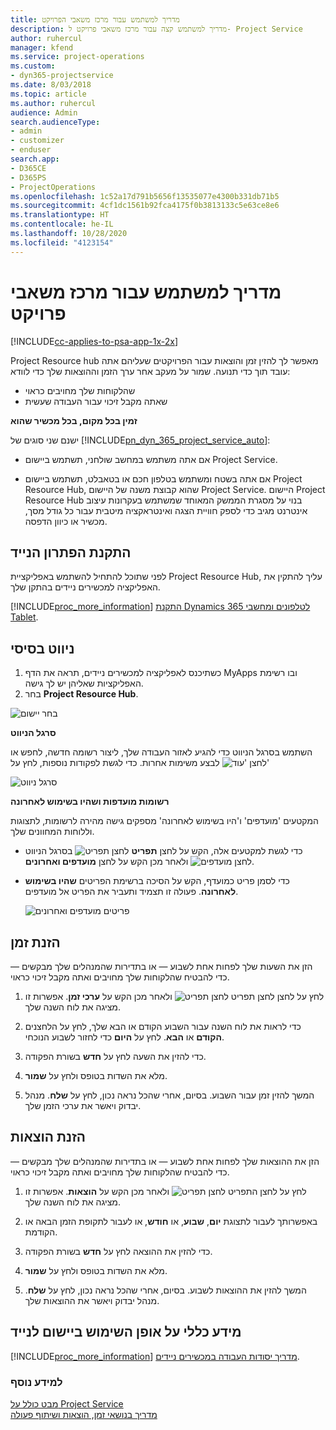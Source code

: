 ```yaml
---
title: מדריך למשתמש עבור מרכז משאבי הפרויקט‬
description: מדריך למשתמש קצה עבור ‏‫מרכז משאבי פרויקט‬ ל- Project Service
author: ruhercul
manager: kfend
ms.service: project-operations
ms.custom:
- dyn365-projectservice
ms.date: 8/03/2018
ms.topic: article
ms.author: ruhercul
audience: Admin
search.audienceType:
- admin
- customizer
- enduser
search.app:
- D365CE
- D365PS
- ProjectOperations
ms.openlocfilehash: 1c52a17d791b5656f13535077e4300b331db71b5
ms.sourcegitcommit: 4cf1dc1561b92fca4175f0b3813133c5e63ce8e6
ms.translationtype: HT
ms.contentlocale: he-IL
ms.lasthandoff: 10/28/2020
ms.locfileid: "4123154"
---
```

# <a name="user-guide-for-project-resource-hub"></a>מדריך למשתמש עבור מרכז משאבי פרויקט‬

[!INCLUDE[cc-applies-to-psa-app-1x-2x](../includes/cc-applies-to-psa-app-1x-2x.md)]

Project Resource hub מאפשר לך להזין זמן והוצאות עבור הפרויקטים שעליהם אתה עובד תוך כדי תנועה. שמור על מעקב אחר ערך הזמן וההוצאות שלך כדי לוודא:

- שהלקוחות שלך מחויבים כראוי
- שאתה מקבל זיכוי עבור העבודה שעשית

**זמין בכל מקום, בכל מכשיר שהוא**

ישנם שני סוגים של [!INCLUDE[pn_dyn_365_project_service_auto](../includes/pn-dyn-365-project-service-auto.md)]: 

- אם אתה משתמש במחשב שולחני, תשתמש ביישום Project Service. 

- אם אתה בשטח ומשתמש בטלפון חכם או בטאבלט, תשתמש ביישום Project Resource Hub, שהוא קבוצת משנה של היישום Project Service. היישום Project Resource Hub בנוי על מסגרת הממשק המאוחד שמשתמש בעקרונות עיצוב אינטרנט מגיב כדי לספק חוויית הצגה ואינטראקציה מיטבית עבור כל גודל מסך, מכשיר או כיוון הדפסה. 


## <a name="install-the-mobile-app"></a>התקנת הפתרון הנייד
לפני שתוכל להתחיל להשתמש באפליקציית Project Resource Hub, עליך להתקין את האפליקציה למכשירים ניידים בהתקן שלך. 

[!INCLUDE[proc_more_information](../includes/proc-more-information.md)] [התקנת Dynamics 365 לטלפונים ומחשבי Tablet](https://docs.microsoft.com/dynamics365/mobile-app/install-dynamics-365-for-phones-and-tablets).

## <a name="basic-navigation"></a>ניווט בסיסי
1.  כשתיכנס לאפליקציה למכשירים ניידים, תראה את הדף MyApps ובו רשימת האפליקציות שאליהן יש לך גישה. 
2.  בחר **Project Resource Hub**.

![בחר יישום](media/chooseApp_1.png "בחר יישום")

**סרגל הניווט**

השתמש בסרגל הניווט כדי להגיע לאזור העבודה שלך, ליצור רשומה חדשה, לחפש או לבצע משימות אחרות. כדי לגשת לפקודות נוספות, לחץ על ![לחצן 'עוד'](media/MoreButton.png "לחצן 'עוד'")

![סרגל ניווט](media/NavBar_2.png "סרגל ניווט")

**רשומות מועדפות ושהיו בשימוש לאחרונה**

המקטעים 'מועדפים' ו'היו בשימוש לאחרונה' מספקים גישה מהירה לרשומות, לתצוגות וללוחות המחוונים שלך. 

- כדי לגשת למקטעים אלה, הקש על לחצן **תפריט** ![לחצן תפריט](media/MenuButton.png "לחצן תפריט") בסרגל הניווט ולאחר מכן הקש על לחצן **מועדפים ואחרונים** ![לחצן מועדפים](media/FavButton.png "לחצן המועדפים").

- כדי לסמן פריט כמועדף, הקש על הסיכה ברשימת הפריטים **שהיו בשימוש לאחרונה**. פעולה זו תצמיד ותעביר את הפריט אל מועדפים.

  ![פריטים מועדפים ואחרונים](media/Favs_3.png "פריטים מועדפים ואחרונים")
 
## <a name="enter-time"></a>הזנת זמן
הזן את השעות שלך לפחות אחת לשבוע — או בתדירות שהמנהלים שלך מבקשים — כדי להבטיח שהלקוחות שלך מחויבים ואתה מקבל זיכוי כראוי.

1. לחץ על לחצן לחצן תפריט ![לחצן תפריט](media/MenuButton.png "לחצן תפריט") ולאחר מכן הקש על **ערכי זמן**. אפשרות זו מציגה את לוח השנה שלך.

2. כדי לראות את לוח השנה עבור השבוע הקודם או הבא שלך, לחץ על הלחצנים **הקודם** או **הבא**. לחץ על **היום** כדי לחזור לשבוע הנוכחי.

3. כדי להזין את השעה לחץ על **חדש** בשורת הפקודה. 

4. מלא את השדות בטופס ולחץ על **שמור**.

5. המשך להזין זמן עבור השבוע. בסיום, אחרי שהכל נראה נכון, לחץ על **שלח**. מנהל יבדוק ויאשר את ערכי הזמן שלך.

## <a name="enter-expenses"></a>הזנת הוצאות 
הזן את ההוצאות שלך לפחות אחת לשבוע — או בתדירות שהמנהלים שלך מבקשים — כדי להבטיח שהלקוחות שלך מחויבים ואתה מקבל זיכוי כראוי.

1. לחץ על לחצן התפריט ![לחצן תפריט](media/MenuButton.png "לחצן תפריט") ולאחר מכן הקש על **הוצאות**. אפשרות זו מציגה את לוח השנה שלך.

2. באפשרותך לעבור לתצוגת **יום**, **שבוע**, או **חודש**, או לעבור לתקופת הזמן הבאה או הקודמת. 

3. כדי להזין את ההוצאה לחץ על **חדש** בשורת הפקודה. 

4. מלא את השדות בטופס ולחץ על **שמור**.

5. המשך להזין את ההוצאות לשבוע. בסיום, אחרי שהכל נראה נכון, לחץ על **שלח**. מנהל יבדוק ויאשר את ההוצאות שלך.

## <a name="general-information-on-how-to-use-the-mobile-app"></a>מידע כללי על אופן השימוש ביישום לנייד 
[!INCLUDE[proc_more_information](../includes/proc-more-information.md)] [מדריך יסודות העבודה במכשירים ניידים](https://docs.microsoft.com/dynamics365/mobile-app/dynamics-365-phones-tablets-users-guide).

### <a name="see-also"></a>למידע נוסף  
 [מבט כולל על Project Service](../psa/overview.md)   
 [‏‫מדריך בנושאי זמן, הוצאות ושיתוף פעולה](../psa/time-expense-collaboration-guide.md)   
 
